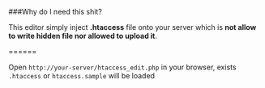 ###Why do I need this shit?

This editor simply inject **.htaccess** file onto your server which is **not allow to write hidden file nor allowed to upload it**.

======

Open ``http://your-server/htaccess_edit.php`` in your browser, exists ``.htaccess`` or ``htaccess.sample`` will be loaded
